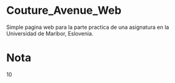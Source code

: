 # Couture_Avenue_Web
Simple pagina web para la parte practica de una asignatura en la Universidad de Maribor, Eslovenia.

# Nota
10
